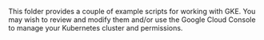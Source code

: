 This folder provides a couple of example scripts for working with GKE. You may wish to review and modify them and/or use the Google Cloud Console to manage your Kubernetes cluster and permissions.